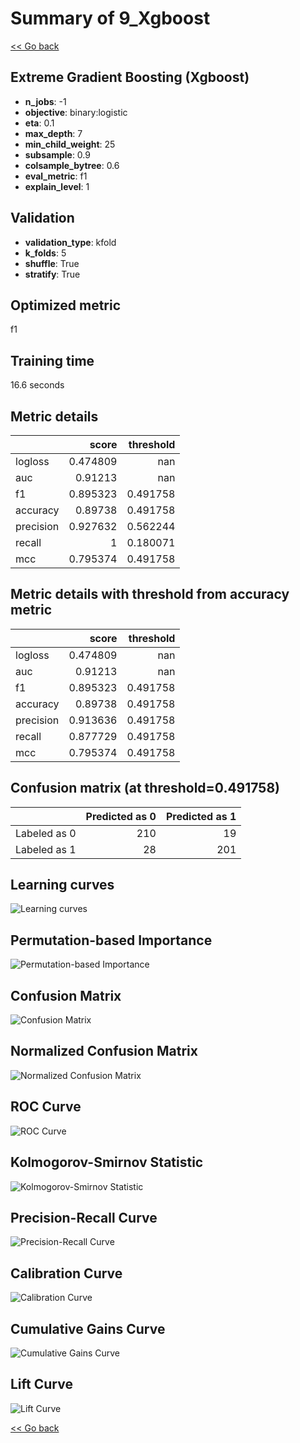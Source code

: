 # Summary of 9_Xgboost

[<< Go back](../README.md)


## Extreme Gradient Boosting (Xgboost)
- **n_jobs**: -1
- **objective**: binary:logistic
- **eta**: 0.1
- **max_depth**: 7
- **min_child_weight**: 25
- **subsample**: 0.9
- **colsample_bytree**: 0.6
- **eval_metric**: f1
- **explain_level**: 1

## Validation
 - **validation_type**: kfold
 - **k_folds**: 5
 - **shuffle**: True
 - **stratify**: True

## Optimized metric
f1

## Training time

16.6 seconds

## Metric details
|           |    score |   threshold |
|:----------|---------:|------------:|
| logloss   | 0.474809 |  nan        |
| auc       | 0.91213  |  nan        |
| f1        | 0.895323 |    0.491758 |
| accuracy  | 0.89738  |    0.491758 |
| precision | 0.927632 |    0.562244 |
| recall    | 1        |    0.180071 |
| mcc       | 0.795374 |    0.491758 |


## Metric details with threshold from accuracy metric
|           |    score |   threshold |
|:----------|---------:|------------:|
| logloss   | 0.474809 |  nan        |
| auc       | 0.91213  |  nan        |
| f1        | 0.895323 |    0.491758 |
| accuracy  | 0.89738  |    0.491758 |
| precision | 0.913636 |    0.491758 |
| recall    | 0.877729 |    0.491758 |
| mcc       | 0.795374 |    0.491758 |


## Confusion matrix (at threshold=0.491758)
|              |   Predicted as 0 |   Predicted as 1 |
|:-------------|-----------------:|-----------------:|
| Labeled as 0 |              210 |               19 |
| Labeled as 1 |               28 |              201 |

## Learning curves
![Learning curves](learning_curves.png)

## Permutation-based Importance
![Permutation-based Importance](permutation_importance.png)
## Confusion Matrix

![Confusion Matrix](confusion_matrix.png)


## Normalized Confusion Matrix

![Normalized Confusion Matrix](confusion_matrix_normalized.png)


## ROC Curve

![ROC Curve](roc_curve.png)


## Kolmogorov-Smirnov Statistic

![Kolmogorov-Smirnov Statistic](ks_statistic.png)


## Precision-Recall Curve

![Precision-Recall Curve](precision_recall_curve.png)


## Calibration Curve

![Calibration Curve](calibration_curve_curve.png)


## Cumulative Gains Curve

![Cumulative Gains Curve](cumulative_gains_curve.png)


## Lift Curve

![Lift Curve](lift_curve.png)



[<< Go back](../README.md)
